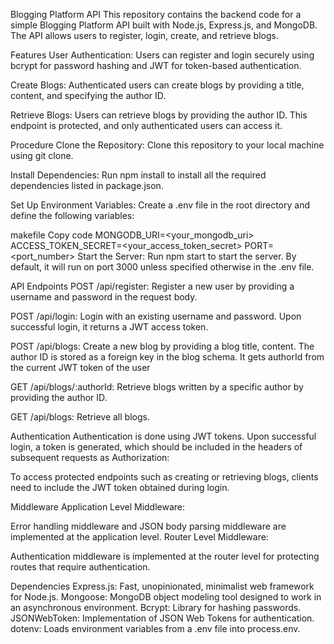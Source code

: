 Blogging Platform API
This repository contains the backend code for a simple Blogging Platform API built with Node.js, Express.js, and MongoDB. The API allows users to register, login, create, and retrieve blogs.

Features
User Authentication: Users can register and login securely using bcrypt for password hashing and JWT for token-based authentication.

Create Blogs: Authenticated users can create blogs by providing a title, content, and specifying the author ID.

Retrieve Blogs: Users can retrieve blogs by providing the author ID. This endpoint is protected, and only authenticated users can access it.

Procedure
Clone the Repository: Clone this repository to your local machine using git clone.

Install Dependencies: Run npm install to install all the required dependencies listed in package.json.

Set Up Environment Variables: Create a .env file in the root directory and define the following variables:

makefile
Copy code
MONGODB_URI=<your_mongodb_uri>
ACCESS_TOKEN_SECRET=<your_access_token_secret>
PORT=<port_number>
Start the Server: Run npm start to start the server. By default, it will run on port 3000 unless specified otherwise in the .env file.

API Endpoints
POST /api/register: Register a new user by providing a username and password in the request body.

POST /api/login: Login with an existing username and password. Upon successful login, it returns a JWT access token.

POST /api/blogs: Create a new blog by providing a blog title, content. The author ID is stored as a foreign key in the blog schema. It gets authorId from the current JWT token of the user

GET /api/blogs/:authorId: Retrieve blogs written by a specific author by providing the author ID.

GET /api/blogs: Retrieve all blogs.

Authentication
Authentication is done using JWT tokens. Upon successful login, a token is generated, which should be included in the headers of subsequent requests as Authorization: <token>

To access protected endpoints such as creating or retrieving blogs, clients need to include the JWT token obtained during login.

Middleware
Application Level Middleware:

Error handling middleware and JSON body parsing middleware are implemented at the application level.
Router Level Middleware:

Authentication middleware is implemented at the router level for protecting routes that require authentication.

Dependencies
Express.js: Fast, unopinionated, minimalist web framework for Node.js.
Mongoose: MongoDB object modeling tool designed to work in an asynchronous environment.
Bcrypt: Library for hashing passwords.
JSONWebToken: Implementation of JSON Web Tokens for authentication.
dotenv: Loads environment variables from a .env file into process.env.
